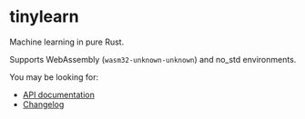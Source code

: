 # tinylearn

Machine learning in pure Rust.

Supports WebAssembly (`wasm32-unknown-unknown`) and no_std environments.

You may be looking for:

- [API documentation](https://docs.rs/tinylearn/latest/tinylearn/)
- [Changelog](CHANGELOG.md)

